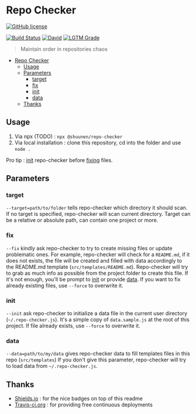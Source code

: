 # Repo Checker

[![GitHub license](https://img.shields.io/github/license/shuunen/repo-checker.svg?color=informational)](https://github.com/Shuunen/repo-checker/blob/master/LICENSE)

[![Build Status](https://travis-ci.org/Shuunen/repo-checker.svg?branch=master)](https://travis-ci.org/Shuunen/repo-checker)
[![David](https://img.shields.io/david/shuunen/repo-checker.svg)](https://david-dm.org/shuunen/repo-checker)
[![LGTM Grade](https://img.shields.io/lgtm/grade/javascript/github/Shuunen/repo-checker.svg)](https://lgtm.com/projects/g/Shuunen/repo-checker/)

> Maintain order in repositories chaos

- [Repo Checker](#Repo-Checker)
  - [Usage](#Usage)
  - [Parameters](#Parameters)
    - [target](#target)
    - [fix](#fix)
    - [init](#init)
    - [data](#data)
  - [Thanks](#Thanks)

## Usage

1. Via npx (TODO) : `npx @shuunen/repo-checker`
2. Via local installation : clone this repository, cd into the folder and use `node .`

Pro tip : [init](#init) repo-checker before [fixing](#fix) files.

## Parameters

### target

`--target=path/to/folder` tells repo-checker which directory it should scan.
If no target is specified, repo-checker will scan current directory.
Target can be a relative or absolute path, can contain one project or more.

### fix

`--fix` kindly ask repo-checker to try to create missing files or update problematic ones.
For example, repo-checker will check for a `README.md`, if it does not exists, the file will be created and filled with data accordingly to the README.md template (`src/templates/README.md`).
Repo-checker will try to grab as much info as possible from the project folder to create this file.
If it's not enough, you'll be prompt to [init](#init) or provide [data](#data).
If you want to fix already existing files, use `--force` to overwrite it.

### init

`--init` ask repo-checker to initialize a data file in the current user directory (`~/.repo-checker.js`).
It's a simple copy of `data.sample.js` at the root of this project.
If file already exists, use `--force` to overwrite it.

### data

`--data=path/to/my/data` gives repo-checker data to fill templates files in this repo (`src/templates`)
If you don't give this parameter, repo-checker will try to load data from `~/.repo-checker.js`.

## Thanks

- [Shields.io](https://shields.io) : for the nice badges on top of this readme
- [Travis-ci.org](https://travis-ci.org) : for providing free continuous deployments
